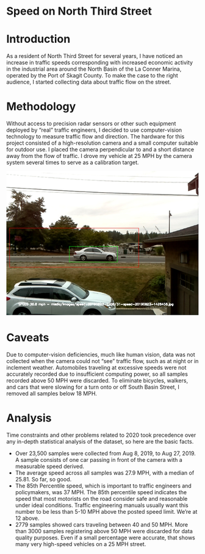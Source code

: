 # Speed on North Third Street


# Introduction
As a resident of North Third Street for several years, I have noticed an increase in traffic speeds corresponding with increased economic activity in the industrial area around the North Basin of the La Conner Marina, operated by the Port of Skagit County.  To make the case to the right audience, I started collecting data about traffic flow on the street.

# Methodology
Without access to precision radar sensors or other such equipment deployed by “real” traffic engineers, I decided to use computer-vision technology to measure traffic flow and direction.  The hardware for this project consisted of a high-resolution camera and a small computer suitable for outdoor use.  I placed the camera perpendicular to and a short distance away from the flow of traffic.  I drove my vehicle at 25 MPH by the camera system several times to serve as a calibration target.

![alt text](https://github.com/agfree/north_third_speed_study/blob/main/example.jpg?raw=true)

# Caveats
Due to computer-vision deficiencies, much like human vision, data was not collected when the camera could not “see” traffic flow, such as at night or in inclement weather.  Automobiles traveling at excessive speeds were not accurately recorded due to insufficient computing power, so all samples recorded above 50 MPH were discarded.  To eliminate bicycles, walkers, and cars that were slowing for a turn onto or off South Basin Street, I removed all samples below 18 MPH.

# Analysis

Time constraints and other problems related to 2020 took precedence over any in-depth statistical analysis of the dataset, so here are the basic facts.
* Over 23,500 samples were collected from Aug 8, 2019, to Aug 27, 2019. A sample consists of one car passing in front of the camera with a measurable speed derived.
* The average speed across all samples was 27.9 MPH, with a median of 25.81.  So far, so good.
* The 85th Percentile speed, which is important to traffic engineers and policymakers, was 37 MPH.  The 85th percentile speed indicates the speed that most motorists on the road consider safe and reasonable under ideal conditions. Traffic engineering manuals usually want this number to be less than 5-10 MPH above the posted speed limit.  We’re at 12 above.
* 2779 samples showed cars traveling between 40 and 50 MPH.  More than 3000 samples registering above 50 MPH were discarded for data quality purposes. Even if a small percentage were accurate, that shows many very high-speed vehicles on a 25 MPH street.
